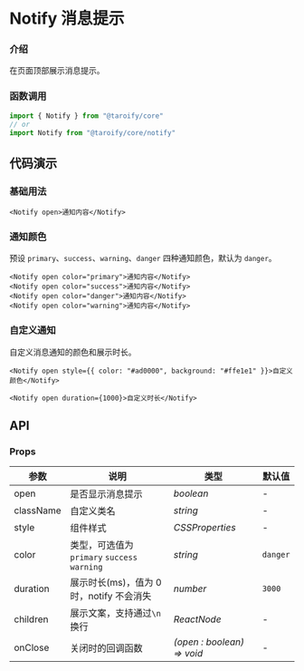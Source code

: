 # Notify 消息提示

### 介绍

在页面顶部展示消息提示。

### 函数调用

```js
import { Notify } from "@taroify/core"
// or
import Notify from "@taroify/core/notify"
```

## 代码演示

### 基础用法

```tsx
<Notify open>通知内容</Notify>
```

### 通知颜色

预设 `primary`、`success`、`warning`、`danger` 四种通知颜色，默认为 `danger`。

```tsx
<Notify open color="primary">通知内容</Notify>
<Notify open color="success">通知内容</Notify>
<Notify open color="danger">通知内容</Notify>
<Notify open color="warning">通知内容</Notify>
```

### 自定义通知

自定义消息通知的颜色和展示时长。

```tsx
<Notify open style={{ color: "#ad0000", background: "#ffe1e1" }}>自定义颜色</Notify>

<Notify open duration={1000}>自定义时长</Notify>
```

## API

### Props

| 参数 | 说明 | 类型 | 默认值 |
| --- | --- | --- | --- |
| open | 是否显示消息提示 | _boolean_ | - |
| className | 自定义类名 | _string_ | - |
| style | 组件样式 | _CSSProperties_ | - |
| color | 类型，可选值为 `primary` `success` `warning` | _string_ | `danger` |
| duration | 展示时长(ms)，值为 0 时，notify 不会消失 | _number_ | `3000` |
| children | 展示文案，支持通过`\n`换行 | _ReactNode_ | - |
| onClose | 关闭时的回调函数 | _(open : boolean) => void_ | - |
